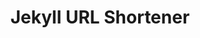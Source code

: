 ---
#layout: page
title: Jekyll URL Shortener
permalink: /test/
redirect_to: https://google.com/
#visible: 0
hidden: true
---